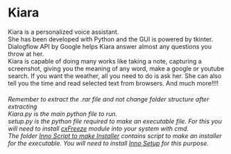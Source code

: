 # Kiara
Kiara is a personalized voice assistant.<br>She has been developed with Python and the GUI is powered by tkinter.<br>Dialogflow  API by Google helps Kiara answer almost any questions you throw at her.<br>Kiara is capable of doing many works like taking a note, capturing a screenshot, giving you the meaning of any word, make a google or youtube search. If you want the weather, all you need to do is ask her. She can also tell you the time and read selected text from browsers. And much more!!!!

<h6> Remember to extract the .rar file and not change folder structure after extracting<br> Kiara.py is the main python file to run.<br>setup.py is the python file required to make an executable file. For this you will need to install <u>cxFreeze</u> module into your system with cmd.<br>The folder <u>Inno Script to make Installer</u> contains script to make an installer for the executable. You will need to install <u>Inno Setup</u> for this purpose.</h6>
